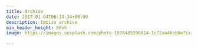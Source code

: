 ```yaml
---
title: Archive
date: 2017-01-04T06:14:34+00:00
description: Imbizo archive
min_header_height: 60vh
image: https://images.unsplash.com/photo-1576485290814-1c72aa4bbb8e?ixid=MnwxMjA3fDB8MHxwaG90by1wYWdlfHx8fGVufDB8fHx8&ixlib=rb-1.2.1&auto=format&fit=crop&w=1500&q=95

---
```

